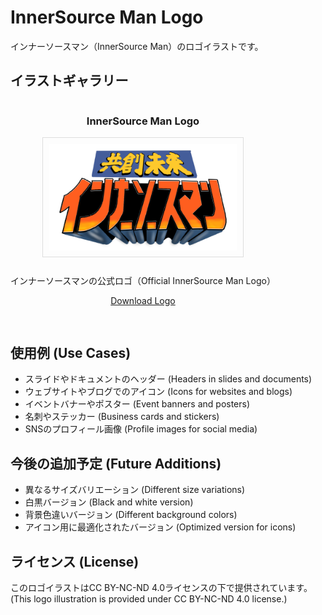 # InnerSource Man Logo

インナーソースマン（InnerSource Man）のロゴイラストです。

## イラストギャラリー

<div style="display: flex; flex-wrap: wrap; gap: 20px;">
  <!-- インナーソースマンロゴ -->
  <div style="text-align: center; margin-bottom: 30px;">
    <h3>InnerSource Man Logo</h3>
    <img src="./innersource-man-logo_small.png" width="300px" style="border: 1px solid #ddd; padding: 10px; margin-bottom: 10px;"><br/>
    <p>インナーソースマンの公式ロゴ（Official InnerSource Man Logo）</p>
    <a href="./innersource-man-logo_small.png" download>Download Logo</a>
  </div>
</div>

## 使用例 (Use Cases)

- スライドやドキュメントのヘッダー (Headers in slides and documents)
- ウェブサイトやブログでのアイコン (Icons for websites and blogs)
- イベントバナーやポスター (Event banners and posters)
- 名刺やステッカー (Business cards and stickers)
- SNSのプロフィール画像 (Profile images for social media)

## 今後の追加予定 (Future Additions)

- 異なるサイズバリエーション (Different size variations)
- 白黒バージョン (Black and white version)
- 背景色違いバージョン (Different background colors)
- アイコン用に最適化されたバージョン (Optimized version for icons)

## ライセンス (License)

このロゴイラストはCC BY-NC-ND 4.0ライセンスの下で提供されています。
(This logo illustration is provided under CC BY-NC-ND 4.0 license.)
